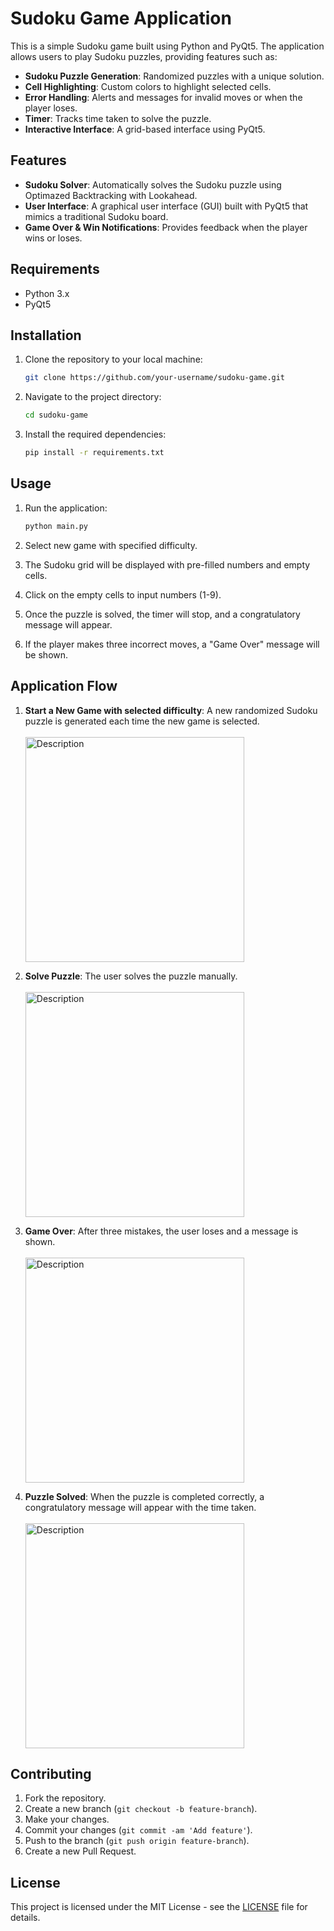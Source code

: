 
# Sudoku Game Application

This is a simple Sudoku game built using Python and PyQt5. The application allows users to play Sudoku puzzles, providing features such as:

- **Sudoku Puzzle Generation**: Randomized puzzles with a unique solution.
- **Cell Highlighting**: Custom colors to highlight selected cells.
- **Error Handling**: Alerts and messages for invalid moves or when the player loses.
- **Timer**: Tracks time taken to solve the puzzle.
- **Interactive Interface**: A grid-based interface using PyQt5.

## Features

- **Sudoku Solver**: Automatically solves the Sudoku puzzle using Optimazed Backtracking with Lookahead.
- **User Interface**: A graphical user interface (GUI) built with PyQt5 that mimics a traditional Sudoku board.
- **Game Over & Win Notifications**: Provides feedback when the player wins or loses.

## Requirements

- Python 3.x
- PyQt5

## Installation

1. Clone the repository to your local machine:

   ```bash
   git clone https://github.com/your-username/sudoku-game.git
   ```

2. Navigate to the project directory:

   ```bash
   cd sudoku-game
   ```

3. Install the required dependencies:

   ```bash
   pip install -r requirements.txt
   ```

## Usage

1. Run the application:

   ```bash
   python main.py
   ```
2. Select new game with specified difficulty.
3. The Sudoku grid will be displayed with pre-filled numbers and empty cells.
4. Click on the empty cells to input numbers (1-9).
5. Once the puzzle is solved, the timer will stop, and a congratulatory message will appear.
6. If the player makes three incorrect moves, a "Game Over" message will be shown.

## Application Flow

1. **Start a New Game with selected difficulty**: A new randomized Sudoku puzzle is generated each time the new game is selected. <br/> <br/>
   <img src="https://github.com/user-attachments/assets/7c07d3b7-92c7-4627-96b6-360bfe161a6e" alt="Description" width="350" height="360">

2. **Solve Puzzle**: The user solves the puzzle manually. <br/>  <br/>
   <img src="https://github.com/user-attachments/assets/7fd6b125-4e44-483f-ad06-f35484e9c5bf" alt="Description" width="350" height="360">

3. **Game Over**: After three mistakes, the user loses and a message is shown. <br/>  <br/>
   <img src="https://github.com/user-attachments/assets/4d5924f3-abb6-436f-aed6-d25d58beb17a" alt="Description" width="350" height="360">

4. **Puzzle Solved**: When the puzzle is completed correctly, a congratulatory message will appear with the time taken. <br/>  <br/>
   <img src="https://github.com/user-attachments/assets/b38c1b5d-b397-4ebe-966b-e8f173b26d32" alt="Description" width="350" height="360">

## Contributing

1. Fork the repository.
2. Create a new branch (`git checkout -b feature-branch`).
3. Make your changes.
4. Commit your changes (`git commit -am 'Add feature'`).
5. Push to the branch (`git push origin feature-branch`).
6. Create a new Pull Request.

## License

This project is licensed under the MIT License - see the [LICENSE](LICENSE) file for details.
